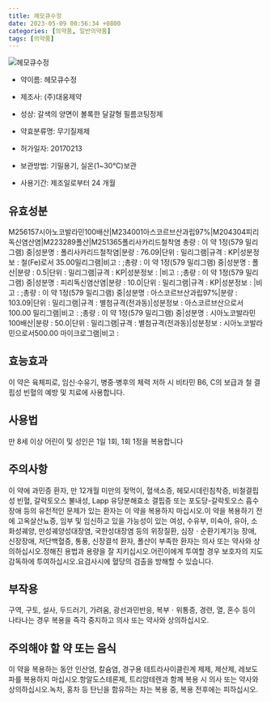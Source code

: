 ```yaml
---
title: 헤모큐수정
date: 2023-05-09 00:56:34 +0800
categories: [의약품, 일반의약품]
tags: [의약품]
---
```

![헤모큐수정](https://nedrug.mfds.go.kr/pbp/cmn/itemImageDownload/152353927813300000)

- 약이름: 헤모큐수정
- 제조사: (주)대웅제약
- 성상: 갈색의 양면이 볼록한 달걀형 필름코팅정제
- 약효분류명: 무기질제제
- 허가일자: 20170213
- 보관방법: 기밀용기, 실온(1~30℃)보관

- 사용기간: 제조일로부터 24 개월
## 유효성분
M256157시아노코발라민100배산|M234001아스코르브산과립97%|M204304피리독신염산염|M223289폴산|M251365폴리사카리드철착염
총량 : 이 약 1정(579 밀리그램) 중|성분명 : 폴리사카리드철착염|분량 : 76.09|단위 : 밀리그램|규격 : KP|성분정보 : 철(Fe)로서 35.00밀리그램|비고 : ;총량 : 이 약 1정(579 밀리그램) 중|성분명 : 폴산|분량 : 0.5|단위 : 밀리그램|규격 : KP|성분정보 : |비고 : ;총량 : 이 약 1정(579 밀리그램) 중|성분명 : 피리독신염산염|분량 : 10.0|단위 : 밀리그램|규격 : KP|성분정보 : |비고 : ;총량 : 이 약 1정(579 밀리그램) 중|성분명 : 아스코르브산과립97%|분량 : 103.09|단위 : 밀리그램|규격 : 별첨규격(전과동)|성분정보 : 아스코르브산으로서 100.00 밀리그램|비고 : ;총량 : 이 약 1정(579 밀리그램) 중|성분명 : 시아노코발라민100배산|분량 : 50.0|단위 : 밀리그램|규격 : 별첨규격(전과동)|성분정보 : 시아노코발라민으로서500.00 마이크로그램|비고 :
## 효능효과
이 약은 육체피로, 임신·수유기, 병중·병후의 체력 저하 시 비타민 B6, C의 보급과 철 결핍성 빈혈의 예방 및 치료에 사용합니다.
## 사용법
만 8세 이상 어린이 및 성인은 1일 1회, 1회 1정을 복용합니다
## 주의사항
이 약에 과민증 환자, 만 12개월 미만의 젖먹이, 혈색소증, 헤모시데린침착증, 비철결핍성 빈혈, 갈락토오스 불내성, Lapp 유당분해효소 결핍증 또는 포도당-갈락토오스 흡수장애 등의 유전적인 문제가 있는 환자는 이 약을 복용하지 마십시오.이 약을 복용하기 전에 고옥살산뇨증, 임부 및 임신하고 있을 가능성이 있는 여성, 수유부, 미숙아, 유아, 소화성궤양, 만성궤양성대장염, 국한성대장염 등의 위장질환, 심장ㆍ순환기계기능 장애, 신장장애, 저단백혈증, 통풍, 신장결석 환자, 폴산이 부족한 환자는 의사 또는 약사와 상의하십시오.정해진 용법과 용량을 잘 지키십시오.어린이에게 투여할 경우 보호자의 지도 감독하에 투여하십시오.요검사시에 혈당의 검출을 방해할 수 있습니다.
## 부작용
구역, 구토, 설사, 두드러기, 가려움, 광선과민반응, 복부ㆍ위통증, 경련, 열, 혼수 등이 나타나는 경우 복용을 즉각 중지하고 의사 또는 약사와 상의하십시오.
## 주의해야 할 약 또는 음식
이 약을 복용하는 동안 인산염, 칼슘염, 경구용 테트라사이클린계 제제, 제산제, 레보도파를 복용하지 마십시오.항알도스테론제, 트리암테렌과 함께 복용 시 의사 또는 약사와 상의하십시오.녹차, 홍차 등 탄닌을 함유하는 차는 복용 중, 복용 전후에는 피하십시오.

